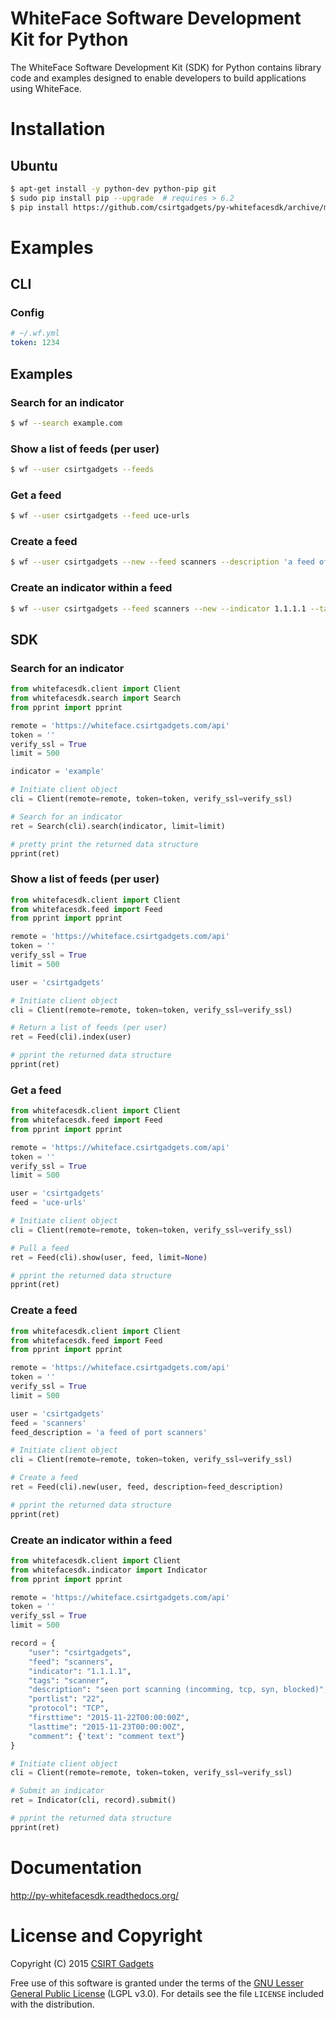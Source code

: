 # WhiteFace Software Development Kit for Python
The WhiteFace Software Development Kit (SDK) for Python contains library code and examples designed to enable developers to build applications using WhiteFace.

# Installation
## Ubuntu
  ```bash
  $ apt-get install -y python-dev python-pip git
  $ sudo pip install pip --upgrade  # requires > 6.2
  $ pip install https://github.com/csirtgadgets/py-whitefacesdk/archive/master.tar.gz
  ```

# Examples
## CLI
### Config
  ```yaml
  # ~/.wf.yml
  token: 1234
  ```
## Examples
### Search for an indicator
  ```bash
  $ wf --search example.com
  ```
### Show a list of feeds (per user)
  ```bash
  $ wf --user csirtgadgets --feeds
  ```
### Get a feed
  ```bash
  $ wf --user csirtgadgets --feed uce-urls
  ```
### Create a feed
  ```bash
  $ wf --user csirtgadgets --new --feed scanners --description 'a feed of port scanners'
  ```
### Create an indicator within a feed
  ```bash
  $ wf --user csirtgadgets --feed scanners --new --indicator 1.1.1.1 --tags scanner --comment 'this is a port scanner'
  ```

## SDK
### Search for an indicator

  ```python
  from whitefacesdk.client import Client
  from whitefacesdk.search import Search
  from pprint import pprint
  
  remote = 'https://whiteface.csirtgadgets.com/api'
  token = ''
  verify_ssl = True
  limit = 500
  
  indicator = 'example'
  
  # Initiate client object
  cli = Client(remote=remote, token=token, verify_ssl=verify_ssl)
  
  # Search for an indicator
  ret = Search(cli).search(indicator, limit=limit)
  
  # pretty print the returned data structure
  pprint(ret)
  ```
  
### Show a list of feeds (per user)
  ```python
  from whitefacesdk.client import Client
  from whitefacesdk.feed import Feed
  from pprint import pprint
  
  remote = 'https://whiteface.csirtgadgets.com/api'
  token = ''
  verify_ssl = True
  limit = 500
  
  user = 'csirtgadgets'
  
  # Initiate client object
  cli = Client(remote=remote, token=token, verify_ssl=verify_ssl)
  
  # Return a list of feeds (per user)
  ret = Feed(cli).index(user)
  
  # pprint the returned data structure
  pprint(ret)
  ```

### Get a feed
  ```python
  from whitefacesdk.client import Client
  from whitefacesdk.feed import Feed
  from pprint import pprint
  
  remote = 'https://whiteface.csirtgadgets.com/api'
  token = ''
  verify_ssl = True
  limit = 500
  
  user = 'csirtgadgets'
  feed = 'uce-urls'
  
  # Initiate client object
  cli = Client(remote=remote, token=token, verify_ssl=verify_ssl)
  
  # Pull a feed
  ret = Feed(cli).show(user, feed, limit=None)
  
  # pprint the returned data structure
  pprint(ret)
  ```
  
### Create a feed
  ```python
  from whitefacesdk.client import Client
  from whitefacesdk.feed import Feed
  from pprint import pprint
  
  remote = 'https://whiteface.csirtgadgets.com/api'
  token = ''
  verify_ssl = True
  limit = 500
  
  user = 'csirtgadgets'
  feed = 'scanners'
  feed_description = 'a feed of port scanners'
  
  # Initiate client object
  cli = Client(remote=remote, token=token, verify_ssl=verify_ssl)
  
  # Create a feed
  ret = Feed(cli).new(user, feed, description=feed_description)
  
  # pprint the returned data structure
  pprint(ret)
  ```
  
### Create an indicator within a feed  
  ```python
  from whitefacesdk.client import Client
  from whitefacesdk.indicator import Indicator
  from pprint import pprint
  
  remote = 'https://whiteface.csirtgadgets.com/api'
  token = ''
  verify_ssl = True
  limit = 500
  
  record = {
      "user": "csirtgadgets",
      "feed": "scanners",
      "indicator": "1.1.1.1",
      "tags": "scanner",
      "description": "seen port scanning (incomming, tcp, syn, blocked)",
      "portlist": "22",
      "protocol": "TCP",
      "firsttime": "2015-11-22T00:00:00Z",
      "lasttime": "2015-11-23T00:00:00Z",
      "comment": {'text': "comment text"}
  }
  
  # Initiate client object
  cli = Client(remote=remote, token=token, verify_ssl=verify_ssl)
  
  # Submit an indicator
  ret = Indicator(cli, record).submit()
  
  # pprint the returned data structure
  pprint(ret)
  ```

# Documentation

http://py-whitefacesdk.readthedocs.org/


# License and Copyright

Copyright (C) 2015 [CSIRT Gadgets](http://csirtgadgets.com)

Free use of this software is granted under the terms of the [GNU Lesser General Public License](https://www.gnu.org/licenses/lgpl.html) (LGPL v3.0). For details see the file ``LICENSE`` included with the distribution.
